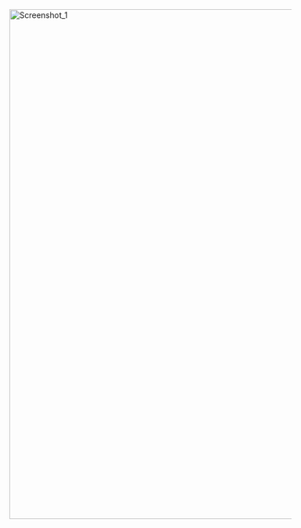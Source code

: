<img width="910" alt="Screenshot_1" src="https://github.com/user-attachments/assets/6c5be46d-7826-4b93-9232-ec7cdd53dd65">

